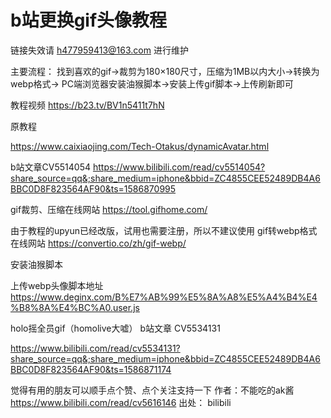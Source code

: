 # b站更换gif头像教程

链接失效请 h477959413@163.com 进行维护

主要流程：
找到喜欢的gif->裁剪为180×180尺寸，压缩为1MB以内大小->转换为webp格式->
PC端浏览器安装油猴脚本->安装上传gif脚本->上传刷新即可

教程视频
https://b23.tv/BV1n5411t7hN

原教程

https://www.caixiaojing.com/Tech-Otakus/dynamicAvatar.html

b站文章CV5514054
https://www.bilibili.com/read/cv5514054?share_source=qq&;share_medium=iphone&bbid=ZC4855CEE52489DB4A6BBC0D8F823564AF90&ts=1586870995

gif裁剪、压缩在线网站
https://tool.gifhome.com/

由于教程的upyun已经改版，试用也需要注册，所以不建议使用
gif转webp格式在线网站
https://convertio.co/zh/gif-webp/

安装油猴脚本

上传webp头像脚本地址
https://www.deginx.com/B%E7%AB%99%E5%8A%A8%E5%A4%B4%E4%B8%8A%E4%BC%A0.user.js

holo摇全员gif（homolive大嘘）
b站文章 CV5534131

https://www.bilibili.com/read/cv5534131?share_source=qq&;share_medium=iphone&bbid=ZC4855CEE52489DB4A6BBC0D8F823564AF90&ts=1586871174

觉得有用的朋友可以顺手点个赞、点个关注支持一下
作者：不能吃的ak酱
https://www.bilibili.com/read/cv5616146
出处： bilibili
